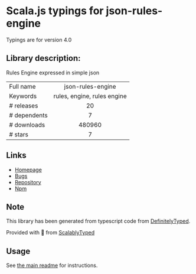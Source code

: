 
# Scala.js typings for json-rules-engine

Typings are for version 4.0

## Library description:
Rules Engine expressed in simple json

|                    |                 |
| ------------------ | :-------------: |
| Full name          | json-rules-engine |
| Keywords           | rules, engine, rules engine |
| # releases         | 20 |
| # dependents       | 7 |
| # downloads        | 480960 |
| # stars            | 7 |

## Links
- [Homepage](https://github.com/cachecontrol/json-rules-engine)
- [Bugs](https://github.com/cachecontrol/json-rules-engine/issues)
- [Repository](https://github.com/cachecontrol/json-rules-engine)
- [Npm](https://www.npmjs.com/package/json-rules-engine)
    


## Note
This library has been generated from typescript code from [DefinitelyTyped](https://definitelytyped.org).

Provided with :purple_heart: from [ScalablyTyped](https://github.com/oyvindberg/ScalablyTyped)

## Usage
See [the main readme](../../readme.md) for instructions.


